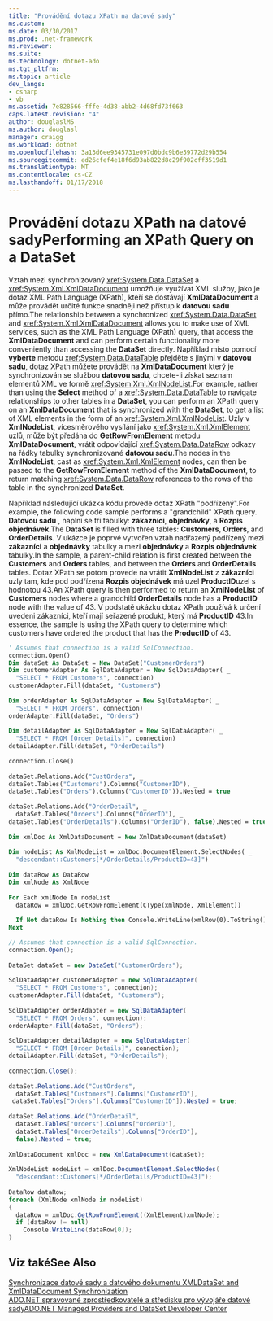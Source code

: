 ```yaml
---
title: "Provádění dotazu XPath na datové sady"
ms.custom: 
ms.date: 03/30/2017
ms.prod: .net-framework
ms.reviewer: 
ms.suite: 
ms.technology: dotnet-ado
ms.tgt_pltfrm: 
ms.topic: article
dev_langs:
- csharp
- vb
ms.assetid: 7e828566-fffe-4d38-abb2-4d68fd73f663
caps.latest.revision: "4"
author: douglaslMS
ms.author: douglasl
manager: craigg
ms.workload: dotnet
ms.openlocfilehash: 3a13d6ee9345731e097d0bdc9b6e59772d29b554
ms.sourcegitcommit: ed26cfef4e18f6d93ab822d8c29f902cff3519d1
ms.translationtype: MT
ms.contentlocale: cs-CZ
ms.lasthandoff: 01/17/2018
---
```

# <a name="performing-an-xpath-query-on-a-dataset"></a><span data-ttu-id="a51b5-102">Provádění dotazu XPath na datové sady</span><span class="sxs-lookup"><span data-stu-id="a51b5-102">Performing an XPath Query on a DataSet</span></span>
<span data-ttu-id="a51b5-103">Vztah mezi synchronizovaný <xref:System.Data.DataSet> a <xref:System.Xml.XmlDataDocument> umožňuje využívat XML služby, jako je dotaz XML Path Language (XPath), kteří se dostávají **XmlDataDocument** a může provádět určité funkce snadněji než přístup k **datovou sadu** přímo.</span><span class="sxs-lookup"><span data-stu-id="a51b5-103">The relationship between a synchronized <xref:System.Data.DataSet> and <xref:System.Xml.XmlDataDocument> allows you to make use of XML services, such as the XML Path Language (XPath) query, that access the **XmlDataDocument** and can perform certain functionality more conveniently than accessing the **DataSet** directly.</span></span> <span data-ttu-id="a51b5-104">Například místo pomocí **vyberte** metodu <xref:System.Data.DataTable> přejděte s jinými v **datovou sadu**, dotaz XPath můžete provádět na **XmlDataDocument**  který je synchronizován se službou **datovou sadu**, chcete-li získat seznam elementů XML ve formě <xref:System.Xml.XmlNodeList>.</span><span class="sxs-lookup"><span data-stu-id="a51b5-104">For example, rather than using the **Select** method of a <xref:System.Data.DataTable> to navigate relationships to other tables in a **DataSet**, you can perform an XPath query on an **XmlDataDocument** that is synchronized with the **DataSet**, to get a list of XML elements in the form of an <xref:System.Xml.XmlNodeList>.</span></span> <span data-ttu-id="a51b5-105">Uzly v **XmlNodeList**, vícesměrového vysílání jako <xref:System.Xml.XmlElement> uzlů, může být předána do **GetRowFromElement** metodu **XmlDataDocument**, vrátit odpovídající <xref:System.Data.DataRow> odkazy na řádky tabulky synchronizované **datovou sadu**.</span><span class="sxs-lookup"><span data-stu-id="a51b5-105">The nodes in the **XmlNodeList**, cast as <xref:System.Xml.XmlElement> nodes, can then be passed to the **GetRowFromElement** method of the **XmlDataDocument**, to return matching <xref:System.Data.DataRow> references to the rows of the table in the synchronized **DataSet**.</span></span>  
  
 <span data-ttu-id="a51b5-106">Například následující ukázka kódu provede dotaz XPath "podřízený".</span><span class="sxs-lookup"><span data-stu-id="a51b5-106">For example, the following code sample performs a "grandchild" XPath query.</span></span> <span data-ttu-id="a51b5-107">**Datovou sadu** , naplní se tři tabulky: **zákazníci**, **objednávky**, a **Rozpis objednávek**.</span><span class="sxs-lookup"><span data-stu-id="a51b5-107">The **DataSet** is filled with three tables: **Customers**, **Orders**, and **OrderDetails**.</span></span> <span data-ttu-id="a51b5-108">V ukázce je poprvé vytvořen vztah nadřazený podřízený mezi **zákazníci** a **objednávky** tabulky a mezi **objednávky** a **Rozpis objednávek** tabulky.</span><span class="sxs-lookup"><span data-stu-id="a51b5-108">In the sample, a parent-child relation is first created between the **Customers** and **Orders** tables, and between the **Orders** and **OrderDetails** tables.</span></span> <span data-ttu-id="a51b5-109">Dotaz XPath se potom provede na vrátit **XmlNodeList** z **zákazníci** uzly tam, kde pod podřízená **Rozpis objednávek** má uzel **ProductID**uzel s hodnotou 43.</span><span class="sxs-lookup"><span data-stu-id="a51b5-109">An XPath query is then performed to return an **XmlNodeList** of **Customers** nodes where a grandchild **OrderDetails** node has a **ProductID** node with the value of 43.</span></span> <span data-ttu-id="a51b5-110">V podstatě ukázku dotaz XPath používá k určení uvedeni zákazníci, kteří mají seřazené produkt, který má **ProductID** 43.</span><span class="sxs-lookup"><span data-stu-id="a51b5-110">In essence, the sample is using the XPath query to determine which customers have ordered the product that has the **ProductID** of 43.</span></span>  
  
```vb  
' Assumes that connection is a valid SqlConnection.  
connection.Open()  
Dim dataSet As DataSet = New DataSet("CustomerOrders")  
Dim customerAdapter As SqlDataAdapter = New SqlDataAdapter( _  
  "SELECT * FROM Customers", connection)  
customerAdapter.Fill(dataSet, "Customers")  
  
Dim orderAdapter As SqlDataAdapter = New SqlDataAdapter( _  
  "SELECT * FROM Orders", connection)  
orderAdapter.Fill(dataSet, "Orders")  
  
Dim detailAdapter As SqlDataAdapter = New SqlDataAdapter( _  
  "SELECT * FROM [Order Details]", connection)  
detailAdapter.Fill(dataSet, "OrderDetails")  
  
connection.Close()  
  
dataSet.Relations.Add("CustOrders", _  
dataSet.Tables("Customers").Columns("CustomerID"), _  
dataSet.Tables("Orders").Columns("CustomerID")).Nested = true  
  
dataSet.Relations.Add("OrderDetail", _  
  dataSet.Tables("Orders").Columns("OrderID"), _  
dataSet.Tables("OrderDetails").Columns("OrderID"), false).Nested = true  
  
Dim xmlDoc As XmlDataDocument = New XmlDataDocument(dataSet)   
  
Dim nodeList As XmlNodeList = xmlDoc.DocumentElement.SelectNodes( _  
  "descendant::Customers[*/OrderDetails/ProductID=43]")  
  
Dim dataRow As DataRow  
Dim xmlNode As XmlNode  
  
For Each xmlNode In nodeList  
  dataRow = xmlDoc.GetRowFromElement(CType(xmlNode, XmlElement))  
  
  If Not dataRow Is Nothing then Console.WriteLine(xmlRow(0).ToString())  
Next  
```  
  
```csharp  
// Assumes that connection is a valid SqlConnection.  
connection.Open();  
  
DataSet dataSet = new DataSet("CustomerOrders");  
  
SqlDataAdapter customerAdapter = new SqlDataAdapter(  
  "SELECT * FROM Customers", connection);  
customerAdapter.Fill(dataSet, "Customers");  
  
SqlDataAdapter orderAdapter = new SqlDataAdapter(  
  "SELECT * FROM Orders", connection);  
orderAdapter.Fill(dataSet, "Orders");  
  
SqlDataAdapter detailAdapter = new SqlDataAdapter(  
  "SELECT * FROM [Order Details]", connection);  
detailAdapter.Fill(dataSet, "OrderDetails");  
  
connection.Close();  
  
dataSet.Relations.Add("CustOrders",  
  dataSet.Tables["Customers"].Columns["CustomerID"],  
 dataSet.Tables["Orders"].Columns["CustomerID"]).Nested = true;  
  
dataSet.Relations.Add("OrderDetail",  
  dataSet.Tables["Orders"].Columns["OrderID"],  
  dataSet.Tables["OrderDetails"].Columns["OrderID"],   
  false).Nested = true;  
  
XmlDataDocument xmlDoc = new XmlDataDocument(dataSet);   
  
XmlNodeList nodeList = xmlDoc.DocumentElement.SelectNodes(  
  "descendant::Customers[*/OrderDetails/ProductID=43]");  
  
DataRow dataRow;  
foreach (XmlNode xmlNode in nodeList)  
{  
  dataRow = xmlDoc.GetRowFromElement((XmlElement)xmlNode);  
  if (dataRow != null)  
    Console.WriteLine(dataRow[0]);  
}  
```  
  
## <a name="see-also"></a><span data-ttu-id="a51b5-111">Viz také</span><span class="sxs-lookup"><span data-stu-id="a51b5-111">See Also</span></span>  
 [<span data-ttu-id="a51b5-112">Synchronizace datové sady a datového dokumentu XML</span><span class="sxs-lookup"><span data-stu-id="a51b5-112">DataSet and XmlDataDocument Synchronization</span></span>](../../../../../docs/framework/data/adonet/dataset-datatable-dataview/dataset-and-xmldatadocument-synchronization.md)  
 [<span data-ttu-id="a51b5-113">ADO.NET spravované zprostředkovatelé a středisku pro vývojáře datové sady</span><span class="sxs-lookup"><span data-stu-id="a51b5-113">ADO.NET Managed Providers and DataSet Developer Center</span></span>](http://go.microsoft.com/fwlink/?LinkId=217917)
